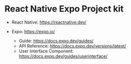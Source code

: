 # React Native Expo Project kit

- React Native: https://reactnative.dev/

- Expo: https://expo.io/
  - Guide: https://docs.expo.dev/guides/
  - API Reference: https://docs.expo.dev/versions/latest/
  - User Interface Component: https://docs.expo.dev/guides/userinterface/
